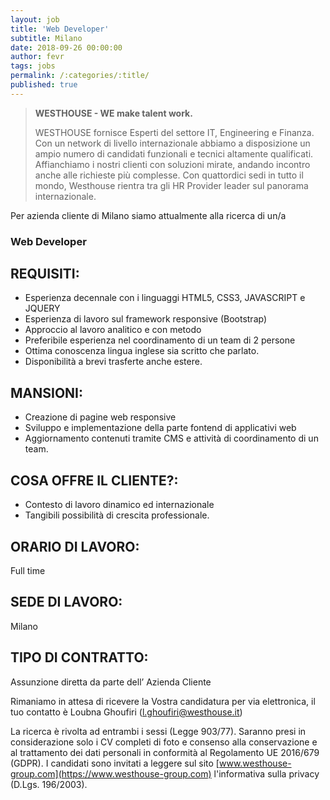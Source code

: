 ```yaml
---
layout: job
title: 'Web Developer'
subtitle: Milano
date: 2018-09-26 00:00:00
author: fevr
tags: jobs
permalink: /:categories/:title/
published: true
---
```


> **WESTHOUSE - WE make talent work.**
>
> WESTHOUSE fornisce Esperti del settore IT, Engineering e Finanza. Con un network di livello internazionale
> abbiamo a disposizione un ampio numero di candidati funzionali e tecnici altamente qualificati.
> Affianchiamo i nostri clienti con soluzioni mirate, andando incontro anche alle richieste più complesse. Con
> quattordici sedi in tutto il mondo, Westhouse rientra tra gli HR Provider leader sul panorama internazionale.

Per azienda cliente di Milano siamo attualmente alla ricerca di un/a

### Web Developer

## REQUISITI:

- Esperienza decennale con i linguaggi HTML5, CSS3, JAVASCRIPT e JQUERY
- Esperienza di lavoro sul framework responsive (Bootstrap)
- Approccio al lavoro analitico e con metodo
- Preferibile esperienza nel coordinamento di un team di 2 persone
- Ottima conoscenza lingua inglese sia scritto che parlato.
- Disponibilità a brevi trasferte anche estere.

## MANSIONI:

- Creazione di pagine web responsive
- Sviluppo e implementazione della parte fontend di applicativi web
- Aggiornamento contenuti tramite CMS e attività di coordinamento di un team.

## COSA OFFRE IL CLIENTE?:

- Contesto di lavoro dinamico ed internazionale
- Tangibili possibilità di crescita professionale.

## ORARIO DI LAVORO:

Full time

## SEDE DI LAVORO:

Milano

## TIPO DI CONTRATTO:

Assunzione diretta da parte dell’ Azienda Cliente

Rimaniamo in attesa di ricevere la Vostra candidatura per via elettronica, il tuo contatto è Loubna Ghoufiri ([l.ghoufiri@westhouse.it](mailto:l.ghoufiri@westhouse.it))

La ricerca è rivolta ad entrambi i sessi (Legge 903/77). Saranno presi in considerazione solo i CV completi di foto e consenso alla conservazione e al trattamento dei dati personali in conformità al Regolamento UE 2016/679 (GDPR).
I candidati sono invitati a leggere sul sito [www.westhouse-group.com](https://www.westhouse-group.com) l'informativa sulla privacy (D.Lgs. 196/2003).
